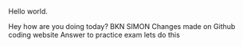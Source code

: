 Hello world.

Hey how are you doing today?
BKN SIMON
Changes made on Github coding website
Answer to practice exam
lets do this
